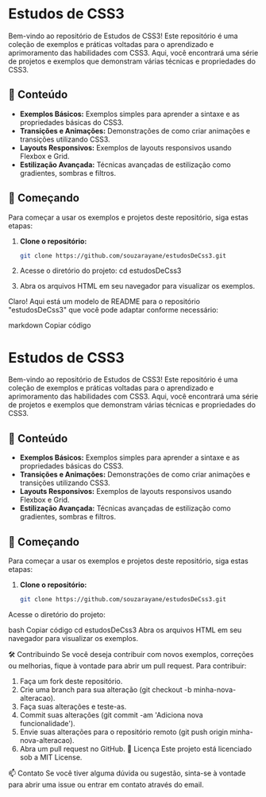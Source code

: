 # Estudos de CSS3

Bem-vindo ao repositório de Estudos de CSS3! Este repositório é uma coleção de exemplos e práticas voltadas para o aprendizado e aprimoramento das habilidades com CSS3. Aqui, você encontrará uma série de projetos e exemplos que demonstram várias técnicas e propriedades do CSS3.

## 📁 Conteúdo

- **Exemplos Básicos:** Exemplos simples para aprender a sintaxe e as propriedades básicas do CSS3.
- **Transições e Animações:** Demonstrações de como criar animações e transições utilizando CSS3.
- **Layouts Responsivos:** Exemplos de layouts responsivos usando Flexbox e Grid.
- **Estilização Avançada:** Técnicas avançadas de estilização como gradientes, sombras e filtros.

## 🚀 Começando

Para começar a usar os exemplos e projetos deste repositório, siga estas etapas:

1. **Clone o repositório:**

   ```bash
   git clone https://github.com/souzarayane/estudosDeCss3.git

2. Acesse o diretório do projeto:
   cd estudosDeCss3
3. Abra os arquivos HTML em seu navegador para visualizar os exemplos.
   
Claro! Aqui está um modelo de README para o repositório "estudosDeCss3" que você pode adaptar conforme necessário:

markdown
Copiar código
# Estudos de CSS3

Bem-vindo ao repositório de Estudos de CSS3! Este repositório é uma coleção de exemplos e práticas voltadas para o aprendizado e aprimoramento das habilidades com CSS3. Aqui, você encontrará uma série de projetos e exemplos que demonstram várias técnicas e propriedades do CSS3.

## 📁 Conteúdo

- **Exemplos Básicos:** Exemplos simples para aprender a sintaxe e as propriedades básicas do CSS3.
- **Transições e Animações:** Demonstrações de como criar animações e transições utilizando CSS3.
- **Layouts Responsivos:** Exemplos de layouts responsivos usando Flexbox e Grid.
- **Estilização Avançada:** Técnicas avançadas de estilização como gradientes, sombras e filtros.

## 🚀 Começando

Para começar a usar os exemplos e projetos deste repositório, siga estas etapas:

1. **Clone o repositório:**

   ```bash
   git clone https://github.com/souzarayane/estudosDeCss3.git
Acesse o diretório do projeto:

bash
Copiar código
cd estudosDeCss3
Abra os arquivos HTML em seu navegador para visualizar os exemplos.

🛠️ Contribuindo
Se você deseja contribuir com novos exemplos, correções ou melhorias, fique à vontade para abrir um pull request. Para contribuir:

1. Faça um fork deste repositório.
2. Crie uma branch para sua alteração (git checkout -b minha-nova-alteracao).
3. Faça suas alterações e teste-as.
4. Commit suas alterações (git commit -am 'Adiciona nova funcionalidade').
5. Envie suas alterações para o repositório remoto (git push origin minha-nova-alteracao).
6. Abra um pull request no GitHub.
📜 Licença
Este projeto está licenciado sob a MIT License.

📫 Contato
Se você tiver alguma dúvida ou sugestão, sinta-se à vontade para abrir uma issue ou entrar em contato através do email.
